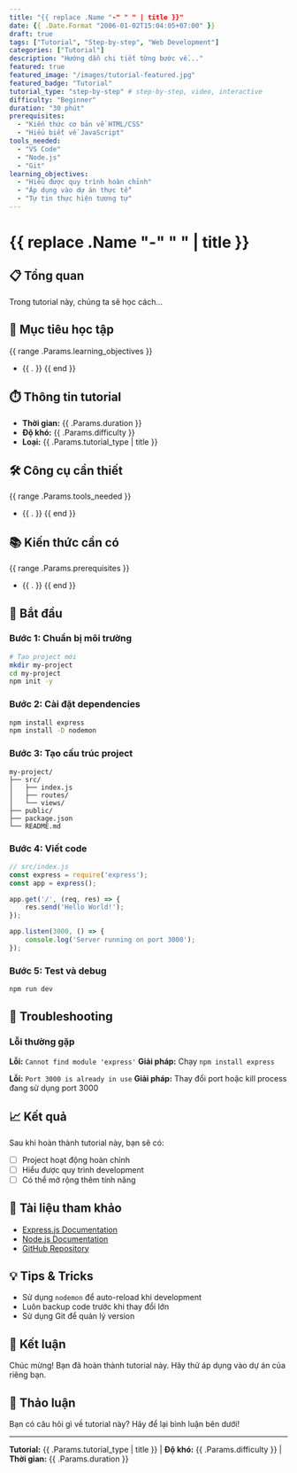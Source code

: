 ```yaml
---
title: "{{ replace .Name "-" " " | title }}"
date: {{ .Date.Format "2006-01-02T15:04:05+07:00" }}
draft: true
tags: ["Tutorial", "Step-by-step", "Web Development"]
categories: ["Tutorial"]
description: "Hướng dẫn chi tiết từng bước về..."
featured: true
featured_image: "/images/tutorial-featured.jpg"
featured_badge: "Tutorial"
tutorial_type: "step-by-step" # step-by-step, video, interactive
difficulty: "Beginner"
duration: "30 phút"
prerequisites: 
  - "Kiến thức cơ bản về HTML/CSS"
  - "Hiểu biết về JavaScript"
tools_needed:
  - "VS Code"
  - "Node.js"
  - "Git"
learning_objectives:
  - "Hiểu được quy trình hoàn chỉnh"
  - "Áp dụng vào dự án thực tế"
  - "Tự tin thực hiện tương tự"
---
```


# {{ replace .Name "-" " " | title }}

## 📋 Tổng quan

Trong tutorial này, chúng ta sẽ học cách...

## 🎯 Mục tiêu học tập

{{ range .Params.learning_objectives }}
- {{ . }}
{{ end }}

## ⏱️ Thông tin tutorial

- **Thời gian:** {{ .Params.duration }}
- **Độ khó:** {{ .Params.difficulty }}
- **Loại:** {{ .Params.tutorial_type | title }}

## 🛠️ Công cụ cần thiết

{{ range .Params.tools_needed }}
- {{ . }}
{{ end }}

## 📚 Kiến thức cần có

{{ range .Params.prerequisites }}
- {{ . }}
{{ end }}

## 🚀 Bắt đầu

### Bước 1: Chuẩn bị môi trường

```bash
# Tạo project mới
mkdir my-project
cd my-project
npm init -y
```

### Bước 2: Cài đặt dependencies

```bash
npm install express
npm install -D nodemon
```

### Bước 3: Tạo cấu trúc project

```
my-project/
├── src/
│   ├── index.js
│   ├── routes/
│   └── views/
├── public/
├── package.json
└── README.md
```

### Bước 4: Viết code

```javascript
// src/index.js
const express = require('express');
const app = express();

app.get('/', (req, res) => {
    res.send('Hello World!');
});

app.listen(3000, () => {
    console.log('Server running on port 3000');
});
```

### Bước 5: Test và debug

```bash
npm run dev
```

## 🔧 Troubleshooting

### Lỗi thường gặp

**Lỗi:** `Cannot find module 'express'`
**Giải pháp:** Chạy `npm install express`

**Lỗi:** `Port 3000 is already in use`
**Giải pháp:** Thay đổi port hoặc kill process đang sử dụng port 3000

## 📈 Kết quả

Sau khi hoàn thành tutorial này, bạn sẽ có:

- [ ] Project hoạt động hoàn chỉnh
- [ ] Hiểu được quy trình development
- [ ] Có thể mở rộng thêm tính năng

## 🔗 Tài liệu tham khảo

- [Express.js Documentation](https://expressjs.com/)
- [Node.js Documentation](https://nodejs.org/)
- [GitHub Repository](https://github.com/example)

## 💡 Tips & Tricks

- Sử dụng `nodemon` để auto-reload khi development
- Luôn backup code trước khi thay đổi lớn
- Sử dụng Git để quản lý version

## 🎉 Kết luận

Chúc mừng! Bạn đã hoàn thành tutorial này. Hãy thử áp dụng vào dự án của riêng bạn.

## 💬 Thảo luận

Bạn có câu hỏi gì về tutorial này? Hãy để lại bình luận bên dưới!

---

**Tutorial:** {{ .Params.tutorial_type | title }} | **Độ khó:** {{ .Params.difficulty }} | **Thời gian:** {{ .Params.duration }}
